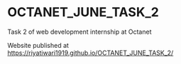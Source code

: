 # OCTANET_JUNE_TASK_2
Task 2 of web development internship at Octanet

Website published at https://riyatiwari1919.github.io/OCTANET_JUNE_TASK_2/
